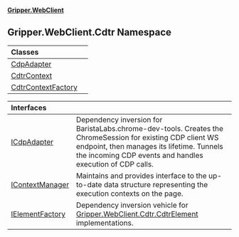 #### [Gripper.WebClient](index 'index')
## Gripper.WebClient.Cdtr Namespace

| Classes | |
| :--- | :--- |
| [CdpAdapter](Gripper_WebClient_Cdtr_CdpAdapter 'Gripper.WebClient.Cdtr.CdpAdapter') |  |
| [CdtrContext](Gripper_WebClient_Cdtr_CdtrContext 'Gripper.WebClient.Cdtr.CdtrContext') |  |
| [CdtrContextFactory](Gripper_WebClient_Cdtr_CdtrContextFactory 'Gripper.WebClient.Cdtr.CdtrContextFactory') |  |

| Interfaces | |
| :--- | :--- |
| [ICdpAdapter](Gripper_WebClient_Cdtr_ICdpAdapter 'Gripper.WebClient.Cdtr.ICdpAdapter') | Dependency inversion for BaristaLabs.chrome-dev-tools. Creates the ChromeSession for existing CDP client WS endpoint, then manages its lifetime. Tunnels the incoming CDP events and handles execution of CDP calls. <br/> |
| [IContextManager](Gripper_WebClient_Cdtr_IContextManager 'Gripper.WebClient.Cdtr.IContextManager') | Maintains and provides interface to the up-to-date data structure representing the execution contexts on the page.<br/> |
| [IElementFactory](Gripper_WebClient_Cdtr_IElementFactory 'Gripper.WebClient.Cdtr.IElementFactory') | Dependency inversion vehicle for [Gripper.WebClient.Cdtr.CdtrElement](https://docs.microsoft.com/en-us/dotnet/api/Gripper.WebClient.Cdtr.CdtrElement 'Gripper.WebClient.Cdtr.CdtrElement') implementations.<br/> |
